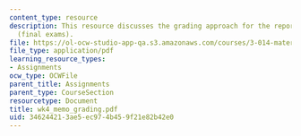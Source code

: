 ```yaml
---
content_type: resource
description: This resource discusses the grading approach for the reports of memos
  (final exams).
file: https://ol-ocw-studio-app-qa.s3.amazonaws.com/courses/3-014-materials-laboratory-fall-2006/346244213ae5ec974b459f21e82b42e0_wk4_memo_grading.pdf
file_type: application/pdf
learning_resource_types:
- Assignments
ocw_type: OCWFile
parent_title: Assignments
parent_type: CourseSection
resourcetype: Document
title: wk4_memo_grading.pdf
uid: 34624421-3ae5-ec97-4b45-9f21e82b42e0
---
```

